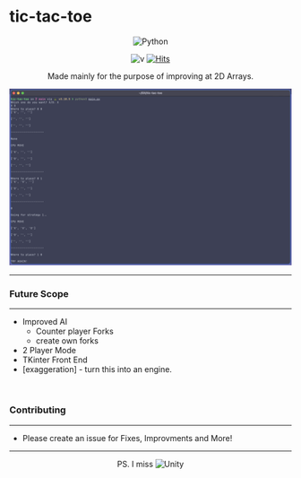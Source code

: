 # tic-tac-toe
<div align=center>

![Python](https://img.shields.io/badge/-python-3776AB.svg?style=for-the-badge&logo=python&logoColor=white) 
<br>

![v](https://img.shields.io/badge/version-v.0.1.6-green)
[![Hits](https://hits.sh/github.com/gamedevCloudy/tic-tac-toe.svg)](https://hits.sh/github.com/gamedevCloudy/tic-tac-toe)

Made mainly for the purpose of improving at 2D Arrays. 

![ScreenShot](SS.png)

</div>

---

### Future Scope
---
- Improved AI 
    - Counter player Forks
    - create own forks
- 2 Player Mode
- TKinter Front End
- [exaggeration] - turn this into an engine. 

<br>
 
### Contributing
---
- Please create an issue for Fixes, Improvments and More! 
---
<div align=center> 

PS. I miss ![Unity](https://img.shields.io/badge/-unity-FFFFFF.svg?logo=unity&logoColor=black) 
</div>
